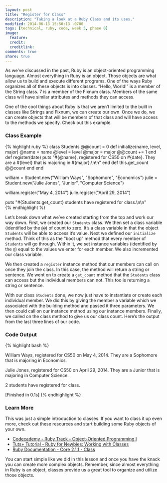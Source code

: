 ```yaml
---
layout: post
title: "Register for Class"
description: "Taking a look at a Ruby Class and its uses."
modified: 2014-06-13 15:50:13 -0700
tags: [technical, ruby, code, week 5, phase 0]
image:
  feature: 
  credit: 
  creditlink: 
comments: true
share: true
---
```


As we’ve discussed in the past, Ruby is an object-oriented programming language. Almost everything in Ruby is an object. Those objects are what allow us to build and execute different programs. One of the ways Ruby organizes all of these objects is into classes. “Hello, World!” is a member of the String class. 7 is a member of the Fixnum class. Members of the same class will have similar attributes and methods they can access.

One of the cool things about Ruby is that we aren’t limited to the built in classes like Strings and Fixnum, we can create our own. Once we do, we can create objects that will be members of that class and will have access to the methods we specify. Check out this example.

### Class Example

{% highlight ruby %}
class Students
  @@count = 0
  def initialize(name, level, major)
    @name = name
    @level = level
    @major = major
    @@count += 1
  end
  def register(date)
    puts "#{@name}, registered for CS50 on #{date}. They are a #{level}
          that is majoring in #{major}.\n\n"
  end
  def this.get_count
    @@count
  end
end

william = Student.new("William Ways", "Sophomore", "Economics")
julie = Student.new("Julie Jones", "Junior", "Computer Science")

william.register("May 4, 2014")
julie.register("April 29, 2014")

puts "#{Students.get_count} students have registered for class.\n\n"        
{% endhighlight %}

Let’s break down what we’ve created starting from the top and work our way down. First, we created our `Students` class. We then set a class variable (identified by the `@@`) of count to zero. It’s a class variable in that the object `Students` will be able to access it’s value. Next we defined our `initialize` method. Think of this as the “boot up” method that every member of `Students` will go through. Within it, we set instance variables (identified by the `@`) equal to the values we enter for each member. We also incremented our class variable.

We then created a `register` instance method that our members can call on once they join the class. In this case, the method will return a string or sentence. We went on to create a `get_count` method that the `Students` class can access but the individual members can not. This too is returning a string or sentence.

With our class `Students` done, we now just have to instantiate or create each individual member. We did this by giving the member a variable which we associated with the building method and passed it three parameters. We then could call on our instance method using our instance members. Finally, we called on the class method to give us our class count. Here’s the output from the last three lines of our code.

### Code Output

{% highlight bash %}

William Ways, registered for CS50 on May 4, 2014. They are a Sophomore that is 
majoring in Economics.

Julie Jones, registered for CS50 on April 29, 2014. They are a Junior that is 
majoring in Computer Science.

2 students have registered for class.

[Finished in 0.1s]
{% endhighlight %}

### Learn More

This was just a simple introduction to classes. If you want to class it up even more, check out these resources and start building some Ruby objects of your own.
					
* [Codecademy - Ruby Track - Object-Oriented Programming I](http://www.codecademy.com/courses/ruby-beginner-en-MFiQ6/0/1?curriculum_id=5059f8619189a5000201fbcb)
* [Tuts+ Tutorial - Ruby for Newbies: Working with Classes](http://code.tutsplus.com/tutorials/ruby-for-newbies-working-with-classes--net-15938)
* [Ruby Documentation - Core 2.1.1 - Class](http://www.ruby-doc.org/core-2.1.1/Class.html)

You can start simple like we did in this lesson and once you have the knack you can create more complex objects. Remember, since almost everything in Ruby is an object, classes provide us a great tool to organize and utilize those objects.
